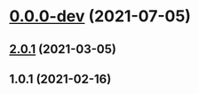 # [0.0.0-dev](https://github.com/AlexRogalskiy/quotes/compare/v2.0.1...v0.0.0-dev) (2021-07-05)



## [2.0.1](https://github.com/AlexRogalskiy/quotes/compare/2.0.1...v2.0.1) (2021-03-05)



## 1.0.1 (2021-02-16)



